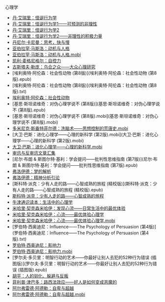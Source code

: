 心理学

- [丹·艾瑞里：怪诞行为学](丹·艾瑞里：怪诞行为学.epub)
- [丹·艾瑞里：怪诞行为学1——可预测的非理性](丹·艾瑞里：怪诞行为学1——可预测的非理性.epub)
- [丹·艾瑞里：怪诞行为学2](丹·艾瑞里：怪诞行为学2.epub)
- [丹·艾瑞里：怪诞行为学2——非理性的积极力量](丹·艾瑞里：怪诞行为学2——非理性的积极力量.epub)
- [丹尼尔·卡尼曼：思考，快与慢](丹尼尔·卡尼曼：思考，快与慢.txt)
- [亚伯拉罕·马斯洛：动机与人格](亚伯拉罕·马斯洛：动机与人格.epub)
- [亚伯拉罕·马斯洛：动机与人格.mobi](亚伯拉罕·马斯洛：动机与人格.mobi)
- [凯利·麦格尼格尔：自控力](凯利·麦格尼格尔：自控力.epub)
- [古斯塔夫·勒庞：乌合之众——大众心理研究](古斯塔夫·勒庞：乌合之众——大众心理研究.txt)
- [埃利奥特·阿伦森：社会性动物 (第8版)](埃利奥特·阿伦森：社会性动物 (第8版).epub)
- [埃利奥特·阿伦森：社会性动物 (第8版)](埃利奥特·阿伦森：社会性动物 (第8版).txt)
- [埃利奥特·阿伦森：社会性动物](埃利奥特·阿伦森：社会性动物.txt)
- [基思·斯坦诺维奇：对伪心理学说不 (第8版)](基思·斯坦诺维奇：对伪心理学说不 (第8版).epub)
- [基思·斯坦诺维奇：对伪心理学说不 (第8版).mobi](基思·斯坦诺维奇：对伪心理学说不 (第8版).mobi)
- [多米尼克·斯垂特菲尔德：洗脑术——思想控制的荒唐史.mobi](多米尼克·斯垂特菲尔德：洗脑术——思想控制的荒唐史.mobi)
- [大卫·巴斯：进化心理学——心理的新科学 (第2版).mobi](大卫·巴斯：进化心理学——心理的新科学 (第2版).mobi)
- [大卫·巴斯：进化心理学——心理的新科学.mobi](大卫·巴斯：进化心理学——心理的新科学.mobi)
- [审讯与反审讯文章汇集](审讯与反审讯文章汇集.txt)
- [尼尔·布朗 & 斯图尔特·基利：学会提问——批判性思维指南 (第7版)](尼尔·布朗 & 斯图尔特·基利：学会提问——批判性思维指南 (第7版).epub)
- [弗洛伊德：梦的解析](弗洛伊德：梦的解析.txt)
- [弗洛伊德：精神分析引论](弗洛伊德：精神分析引论.txt)
- [斯科特·派克：少有人走的路——心智成熟的旅程 (精校版)](斯科特·派克：少有人走的路——心智成熟的旅程 (精校版).epub)
- [斯科特·派克：少有人走的路——心智成熟的旅程](斯科特·派克：少有人走的路——心智成熟的旅程.txt)
- [牛津通识读本：生活中的心理学](牛津通识读本：生活中的心理学.epub)
- [米哈里·契克森米哈伊：发现心流——日常生活中的最优体验](米哈里·契克森米哈伊：发现心流——日常生活中的最优体验.epub)
- [米哈里·契克森米哈伊：心流——最优体验心理学](米哈里·契克森米哈伊：心流——最优体验心理学.epub)
- [米哈里·契克森米哈伊：心流——最优体验心理学.mobi](米哈里·契克森米哈伊：心流——最优体验心理学.mobi)
- [罗伯特·西奥迪尼：Influence——The Psychology of Persuasion (第4版)](罗伯特·西奥迪尼：Influence——The Psychology of Persuasion (第4版).txt)
- [罗伯特·西奥迪尼：影响力](罗伯特·西奥迪尼：影响力.epub)
- [罗伯特·西奥迪尼：影响力.mobi](罗伯特·西奥迪尼：影响力.mobi)
- [罗尔夫·多贝里：明智行动的艺术——你最好让别人去犯的52种行为错误 (插图版)](罗尔夫·多贝里：明智行动的艺术——你最好让别人去犯的52种行为错误 (插图版).epub)
- [胡平：人的驯化、躲避与反叛](胡平：人的驯化、躲避与反叛.txt)
- [菲利普·津巴多：路西法效应——好人是如何变成恶魔的](菲利普·津巴多：路西法效应——好人是如何变成恶魔的.epub)
- [阿尔弗雷德·阿德勒：自卑与超越](阿尔弗雷德·阿德勒：自卑与超越.epub)
- [阿尔弗雷德·阿德勒：自卑与超越.mobi](阿尔弗雷德·阿德勒：自卑与超越.mobi)
